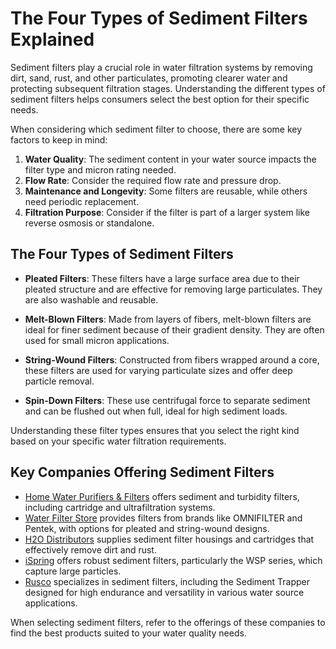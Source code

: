 # The Four Types of Sediment Filters Explained

Sediment filters play a crucial role in water filtration systems by removing dirt, sand, rust, and other particulates, promoting clearer water and protecting subsequent filtration stages. Understanding the different types of sediment filters helps consumers select the best option for their specific needs.

When considering which sediment filter to choose, there are some key factors to keep in mind:

1. **Water Quality**: The sediment content in your water source impacts the filter type and micron rating needed.
2. **Flow Rate**: Consider the required flow rate and pressure drop.
3. **Maintenance and Longevity**: Some filters are reusable, while others need periodic replacement.
4. **Filtration Purpose**: Consider if the filter is part of a larger system like reverse osmosis or standalone.

## The Four Types of Sediment Filters

- **Pleated Filters**: These filters have a large surface area due to their pleated structure and are effective for removing large particulates. They are also washable and reusable.

- **Melt-Blown Filters**: Made from layers of fibers, melt-blown filters are ideal for finer sediment because of their gradient density. They are often used for small micron applications.

- **String-Wound Filters**: Constructed from fibers wrapped around a core, these filters are used for varying particulate sizes and offer deep particle removal.

- **Spin-Down Filters**: These use centrifugal force to separate sediment and can be flushed out when full, ideal for high sediment loads.

Understanding these filter types ensures that you select the right kind based on your specific water filtration requirements.

## Key Companies Offering Sediment Filters

- [Home Water Purifiers & Filters](/dir/home_water_purifiers__filters) offers sediment and turbidity filters, including cartridge and ultrafiltration systems.
- [Water Filter Store](/dir/water_filter_store) provides filters from brands like OMNIFILTER and Pentek, with options for pleated and string-wound designs.
- [H2O Distributors](/dir/h2o_distributors) supplies sediment filter housings and cartridges that effectively remove dirt and rust.
- [iSpring](/dir/ispring) offers robust sediment filters, particularly the WSP series, which capture large particles.
- [Rusco](/dir/rusco) specializes in sediment filters, including the Sediment Trapper designed for high endurance and versatility in various water source applications.

When selecting sediment filters, refer to the offerings of these companies to find the best products suited to your water quality needs.